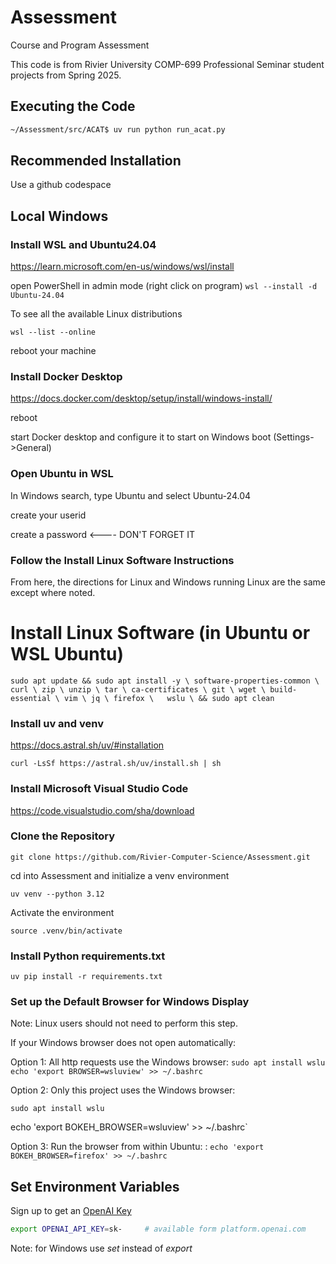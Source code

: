 # Assessment
Course and Program Assessment

This code is from Rivier University COMP-699 Professional Seminar student projects from Spring 2025.



## Executing the Code


```sh
~/Assessment/src/ACAT$ uv run python run_acat.py
```



## Recommended Installation

Use a github codespace


## 

## Local Windows

### Install WSL and Ubuntu24.04

https://learn.microsoft.com/en-us/windows/wsl/install

open PowerShell in admin mode (right click on program)
`wsl --install -d Ubuntu-24.04`

To see all the available Linux distributions

`wsl --list --online`

reboot your machine



### Install Docker Desktop

https://docs.docker.com/desktop/setup/install/windows-install/

reboot 

start Docker desktop and configure it to start on Windows boot (Settings->General)



### Open Ubuntu in WSL

In Windows search, type Ubuntu and select Ubuntu-24.04

create your userid

create a password  <---- DON'T FORGET IT



### Follow the Install Linux Software Instructions

From here, the directions for Linux and Windows running Linux are the same except where noted.



# Install Linux Software (in Ubuntu or WSL Ubuntu)

`sudo apt update && sudo apt install -y \
    software-properties-common \
    curl \
    zip \
    unzip \
    tar \
    ca-certificates \
    git \
    wget \
    build-essential \
    vim \
    jq \
    firefox \  
    wslu \
    && sudo apt clean`



### Install uv and venv

https://docs.astral.sh/uv/#installation

`curl -LsSf https://astral.sh/uv/install.sh | sh`



### Install Microsoft Visual Studio Code

https://code.visualstudio.com/sha/download



### Clone the Repository

`git clone https://github.com/Rivier-Computer-Science/Assessment.git`

cd into Assessment and initialize a venv environment

`uv venv --python 3.12`

Activate the environment

`source .venv/bin/activate`



### Install Python requirements.txt

`uv pip install -r requirements.txt`



### Set up the Default Browser for Windows Display

Note: Linux users should not need to perform this step.

If your Windows browser does not open automatically:

Option 1: All http requests use the Windows browser:
`sudo apt install wslu
echo 'export BROWSER=wsluview' >> ~/.bashrc`

Option 2: Only this project uses the Windows browser:

`sudo apt install wslu`

echo 'export BOKEH_BROWSER=wsluview' >> ~/.bashrc`

Option 3: Run the browser from within Ubuntu: :
`echo 'export BOKEH_BROWSER=firefox' >> ~/.bashrc`



## Set Environment Variables

Sign up to get an [OpenAI Key](https://platform.openai.com/docs/overview)

```sh
export OPENAI_API_KEY=sk-     # available form platform.openai.com
```

Note: for Windows use *set* instead of *export*

